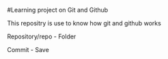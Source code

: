 #Learning project on Git and Github

This repositry is use to know how git and github works

Repository/repo - Folder

Commit - Save

